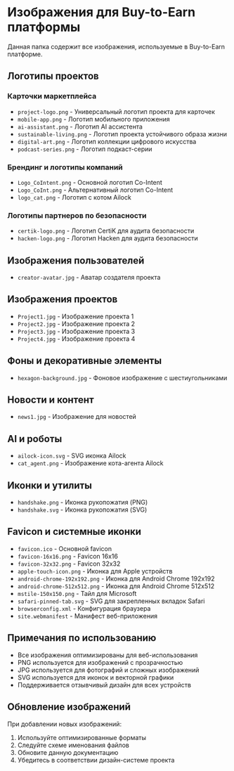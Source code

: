 # Изображения для Buy-to-Earn платформы

Данная папка содержит все изображения, используемые в Buy-to-Earn платформе.

## Логотипы проектов

### Карточки маркетплейса
- `project-logo.png` - Универсальный логотип проекта для карточек
- `mobile-app.png` - Логотип мобильного приложения  
- `ai-assistant.png` - Логотип AI ассистента
- `sustainable-living.png` - Логотип проекта устойчивого образа жизни
- `digital-art.png` - Логотип коллекции цифрового искусства
- `podcast-series.png` - Логотип подкаст-серии

### Брендинг и логотипы компаний
- `Logo_CoIntent.png` - Основной логотип Co-Intent
- `Logo_CoInt.png` - Альтернативный логотип Co-Intent
- `logo_cat.png` - Логотип с котом Ailock

### Логотипы партнеров по безопасности
- `certik-logo.png` - Логотип CertiK для аудита безопасности
- `hacken-logo.png` - Логотип Hacken для аудита безопасности

## Изображения пользователей
- `creator-avatar.jpg` - Аватар создателя проекта

## Изображения проектов
- `Project1.jpg` - Изображение проекта 1
- `Project2.jpg` - Изображение проекта 2  
- `Project3.jpg` - Изображение проекта 3
- `Project4.jpg` - Изображение проекта 4

## Фоны и декоративные элементы
- `hexagon-background.jpg` - Фоновое изображение с шестиугольниками

## Новости и контент
- `news1.jpg` - Изображение для новостей

## AI и роботы
- `ailock-icon.svg` - SVG иконка Ailock
- `cat_agent.png` - Изображение кота-агента Ailock

## Иконки и утилиты
- `handshake.png` - Иконка рукопожатия (PNG)
- `handshake.svg` - Иконка рукопожатия (SVG)

## Favicon и системные иконки
- `favicon.ico` - Основной favicon
- `favicon-16x16.png` - Favicon 16x16
- `favicon-32x32.png` - Favicon 32x32
- `apple-touch-icon.png` - Иконка для Apple устройств
- `android-chrome-192x192.png` - Иконка для Android Chrome 192x192
- `android-chrome-512x512.png` - Иконка для Android Chrome 512x512
- `mstile-150x150.png` - Тайл для Microsoft
- `safari-pinned-tab.svg` - SVG для закрепленных вкладок Safari
- `browserconfig.xml` - Конфигурация браузера
- `site.webmanifest` - Манифест веб-приложения

## Примечания по использованию

- Все изображения оптимизированы для веб-использования
- PNG используется для изображений с прозрачностью
- JPG используется для фотографий и сложных изображений
- SVG используется для иконок и векторной графики
- Поддерживается отзывчивый дизайн для всех устройств

## Обновление изображений

При добавлении новых изображений:
1. Используйте оптимизированные форматы
2. Следуйте схеме именования файлов
3. Обновите данную документацию
4. Убедитесь в соответствии дизайн-системе проекта 